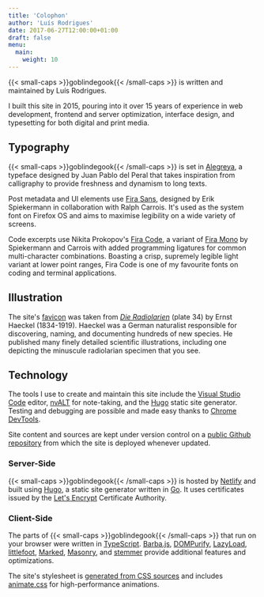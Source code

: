 ```yaml
---
title: 'Colophon'
author: 'Luís Rodrigues'
date: 2017-06-27T12:00:00+01:00
draft: false
menu:
  main:
    weight: 10
---
```


{{< small-caps >}}goblindegook{{< /small-caps >}} is written and maintained by Luís Rodrigues.

I built this site in 2015, pouring into it over 15 years of experience in web development, frontend and server optimization, interface design, and typesetting for both digital and print media.

## Typography

{{< small-caps >}}goblindegook{{< /small-caps >}} is set in [Alegreya], a typeface designed by Juan Pablo del Peral that takes inspiration from calligraphy to provide freshness and dynamism to long texts.

Post metadata and UI elements use [Fira Sans][fira], designed by Erik Spiekermann in collaboration with Ralph Carrois. It's used as the system font on Firefox OS and aims to maximise legibility on a wide variety of screens.

Code excerpts use Nikita Prokopov's [Fira Code], a variant of [Fira Mono][fira] by Spiekermann and Carrois with added programming ligatures for common multi-character combinations. Boasting a crisp, supremely legible light variant at lower point ranges, Fira Code is one of my favourite fonts on coding and terminal applications.

[alegreya]: http://www.huertatipografica.com/en/fonts/alegreya-ht-pro
[fira]: https://mozilla.github.io/Fira/
[fira code]: https://github.com/tonsky/FiraCode

## Illustration

The site's [favicon] was taken from [_Die Radiolarien_](http://caliban.mpiz-koeln.mpg.de/haeckel/radiolarien/) (plate 34) by Ernst Haeckel (1834-1919). Haeckel was a German naturalist responsible for discovering, naming, and documenting hundreds of new species. He published many finely detailed scientific illustrations, including one depicting the minuscule radiolarian specimen that you see.

[favicon]: https://en.wikipedia.org/wiki/Favicon

## Technology

The tools I use to create and maintain this site include the [Visual Studio Code] editor, [nvALT] for note-taking, and the [Hugo] static site generator. Testing and debugging are possible and made easy thanks to [Chrome DevTools].

Site content and sources are kept under version control on a [public Github repository][goblindegook/goblindegook.com] from which the site is deployed whenever updated.

[chrome devtools]: https://developer.chrome.com/devtools/
[hugo]: http://gohugo.io
[nvalt]: http://brettterpstra.com/projects/nvalt/
[visual studio code]: https://code.visualstudio.com
[goblindegook/goblindegook.com]: https://github.com/goblindegook/goblindegook.com

### Server-Side

{{< small-caps >}}goblindegook{{< /small-caps >}} is hosted by [Netlify] and built using [Hugo], a static site generator written in [Go]. It uses certificates issued by the [Let's Encrypt] Certificate Authority.

[go]: http://php.net
[hugo]: http://gohugo.io
[let's encrypt]: https://letsencrypt.org
[netlify]: https://www.netlify.com

### Client-Side

The parts of {{< small-caps >}}goblindegook{{< /small-caps >}} that run on your browser were written in [TypeScript]. [Barba.js], [DOMPurify], [LazyLoad], [littlefoot], [Marked], [Masonry], and [stemmer] provide additional features and optimizations.

The site's stylesheet is [generated from CSS sources][postcss-preset-env] and includes [animate.css] for high-performance animations.

[typescript]: http://www.typescriptlang.org
[barba.js]: https://barba.js.org/
[dompurify]: https://github.com/cure53/DOMPurify
[lazyload]: https://github.com/verlok/lazyload
[littlefoot]: https://github.com/goblindegook/littlefoot
[marked]: https://marked.js.org/
[masonry]: https://github.com/desandro/masonry
[stemmer]: https://github.com/words/stemmer
[postcss-preset-env]: https://preset-env.cssdb.org/
[animate.css]: https://daneden.github.io/animate.css
